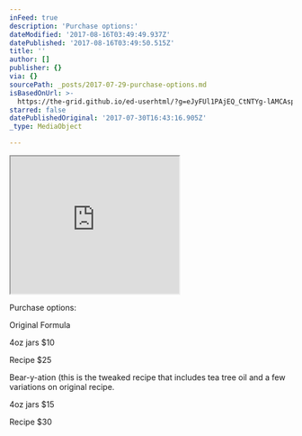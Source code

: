 ```yaml
---
inFeed: true
description: 'Purchase options:'
dateModified: '2017-08-16T03:49:49.937Z'
datePublished: '2017-08-16T03:49:50.515Z'
title: ''
author: []
publisher: {}
via: {}
sourcePath: _posts/2017-07-29-purchase-options.md
isBasedOnUrl: >-
  https://the-grid.github.io/ed-userhtml/?g=eJyFUl1PAjEQ_CtNTYg-lAMCAsphoibG-KAJ8ZmU3gLFu2vT3ePj39v74HKg6EvTzuxOdyY7ifSWqVgihhzUTkesOMVMp6sYPpyJMkVi27sAi4VxETi41CYUpNTgK-b0JUbjcac_HIw40wQJKmOhuNHBQsjXRPYuCFCtIZFt41ZB1cdZJEkKLP4UthLTUchrwekk95dredqGXCdyBR4NPFxyTe-CNMXAG_WpTPxbGW8ipZC_JtYg6kUM7EW7uHW173R6w3tkbxpR5vDsS6cn-n_5eF8uwZ2bLj82OYX8lxkrn4_O7BCcf2oF7Ej5e3P8Cqjn73aOmdldWS1ioyRpk4Z8kRGZ9EdkRdlT5hyk6tDQ-pw910abZzFwhmSOTmwuj_wSL6OIzEKuzsRQOW2JldER7CnYyK0sUc7QqTJQ9IlKa9tFAG1lkqAsaW_wodsdD267_X4rtzy3saSlcUlY7ksV43zb857W0iF4TxktRb40lcg_U0z31SJe39Qd37qYLUs
starred: false
datePublishedOriginal: '2017-07-30T16:43:16.905Z'
_type: MediaObject

---
```

<iframe src="https://the-grid.github.io/ed-userhtml/?g=eJyFUl1PAjEQ_CtNTYg-lAMCAsphoibG-KAJ8ZmU3gLFu2vT3ePj39v74HKg6EvTzuxOdyY7ifSWqVgihhzUTkesOMVMp6sYPpyJMkVi27sAi4VxETi41CYUpNTgK-b0JUbjcac_HIw40wQJKmOhuNHBQsjXRPYuCFCtIZFt41ZB1cdZJEkKLP4UthLTUchrwekk95dredqGXCdyBR4NPFxyTe-CNMXAG_WpTPxbGW8ipZC_JtYg6kUM7EW7uHW173R6w3tkbxpR5vDsS6cn-n_5eF8uwZ2bLj82OYX8lxkrn4_O7BCcf2oF7Ej5e3P8Cqjn73aOmdldWS1ioyRpk4Z8kRGZ9EdkRdlT5hyk6tDQ-pw910abZzFwhmSOTmwuj_wSL6OIzEKuzsRQOW2JldER7CnYyK0sUc7QqTJQ9IlKa9tFAG1lkqAsaW_wodsdD267_X4rtzy3saSlcUlY7ksV43zb857W0iF4TxktRb40lcg_U0z31SJe39Qd37qYLUs" height="244" style=""></iframe>

Purchase options:

Original Formula

4oz jars $10

Recipe $25

Bear-y-ation (this is the tweaked recipe that includes tea tree oil and a few variations on original recipe.

4oz jars $15

Recipe $30